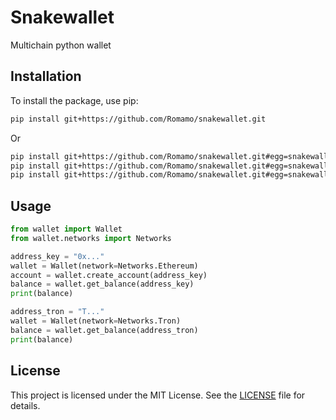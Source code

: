 # Snakewallet

Multichain python wallet 

## Installation

To install the package, use pip:

```sh
pip install git+https://github.com/Romamo/snakewallet.git
```
Or
```sh
pip install git+https://github.com/Romamo/snakewallet.git#egg=snakewallet[solana]
pip install git+https://github.com/Romamo/snakewallet.git#egg=snakewallet[ethereum]
pip install git+https://github.com/Romamo/snakewallet.git#egg=snakewallet[tron]
```

## Usage

```python
from wallet import Wallet
from wallet.networks import Networks

address_key = "0x..."
wallet = Wallet(network=Networks.Ethereum)
account = wallet.create_account(address_key)
balance = wallet.get_balance(address_key)
print(balance)

address_tron = "T..."
wallet = Wallet(network=Networks.Tron)
balance = wallet.get_balance(address_tron)
print(balance)
```

## License

This project is licensed under the MIT License. See the [LICENSE](LICENSE) file for details.
```
